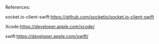 References:

socket.io-client-swift:https://github.com/socketio/socket.io-client-swift

Xcode:https://developer.apple.com/xcode/

swift:https://developer.apple.com/swift/

